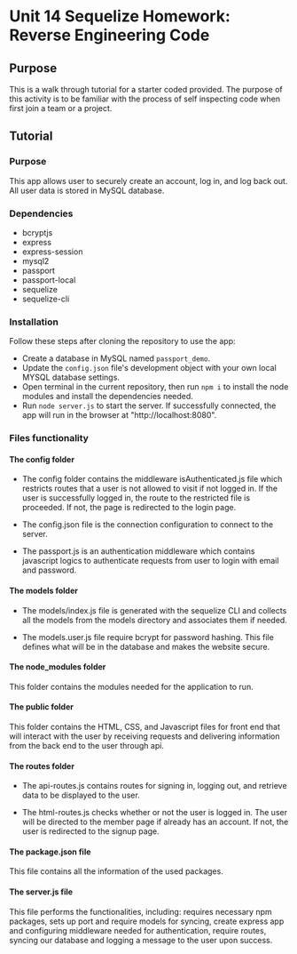 # Unit 14 Sequelize Homework: Reverse Engineering Code

## Purpose

This is a walk through tutorial for a starter coded provided. The purpose of this activity is to be familiar with the process of self inspecting code when first join a team or a project. 

## Tutorial

### Purpose

This app allows user to securely create an account, log in, and log back out. All user data is stored in MySQL database. 

### Dependencies

* bcryptjs
* express
* express-session
* mysql2
* passport
* passport-local
* sequelize
* sequelize-cli

### Installation

Follow these steps after cloning the repository to use the app: 

* Create a database in MySQL named `passport_demo`.
* Update the `config.json` file's development object with your own local MYSQL database settings.
* Open terminal in the current repository, then run `npm i` to install the node modules and install the dependencies needed. 
* Run `node server.js` to start the server. If successfully connected, the app will run in the browser at "http://localhost:8080".

### Files functionality 

#### The config folder

* The config folder contains the middleware isAuthenticated.js file which restricts routes that a user is not allowed to visit if not logged in. If the user is successfully logged in, the route to the restricted file is proceeded. If not, the page is redirected to the login page.

* The config.json file is the connection configuration to connect to the server.

* The passport.js is an authentication middleware which contains javascript logics to authenticate requests from user to login with email and password. 

#### The models folder

* The models/index.js file is generated with the sequelize CLI and collects all the models from the models directory and associates them if needed.

* The models.user.js file require bcrypt for password hashing. This file defines what will be in the database and makes the website secure.

#### The node_modules folder

This folder contains the modules needed for the application to run.

#### The public folder

This folder contains the HTML, CSS, and Javascript files for front end that will interact with the user by receiving requests and delivering information from the back end to the user through api.

#### The routes folder

* The api-routes.js contains routes for signing in, logging out, and retrieve data to be displayed to the user. 

* The html-routes.js checks whether or not the user is logged in. The user will be directed to the member page if already has an account. If not, the user is redirected to the signup page.

#### The package.json file

This file contains all the information of the used packages.

#### The server.js file

This file performs the functionalities, including: requires necessary npm packages, sets up port and require models for syncing, create express app and configuring middleware needed for authentication, require routes, syncing our database and logging a message to the user upon success.